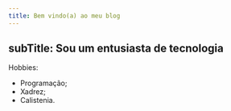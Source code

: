 ```yaml
---
title: Bem vindo(a) ao meu blog
---
```

subTitle: Sou um entusiasta de tecnologia
--
Hobbies:
* Programação;
* Xadrez;
* Calistenia.
